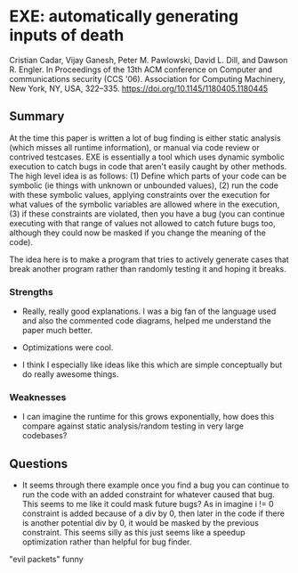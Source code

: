 # EXE: automatically generating inputs of death
Cristian Cadar, Vijay Ganesh, Peter M. Pawlowski, David L. Dill, and Dawson R. Engler.
In Proceedings of the 13th ACM conference on Computer and communications security (CCS '06). 
Association for Computing Machinery, New York, NY, USA, 322–335. https://doi.org/10.1145/1180405.1180445

## Summary

At the time this paper is written a lot of bug finding is either static analysis (which misses all runtime information), or manual via code review or contrived testcases. EXE is essentially a tool which uses dynamic symbolic execution to catch bugs in code that aren't easily caught by other methods. The high level idea is as follows: (1) Define which parts of your code can be symbolic (ie things with unknown or unbounded values), (2) run the code with these symbolic values, applying constraints over the execution for what values of the symbolic variables are allowed where in the execution, (3) if these constraints are violated, then you have a bug (you can continue executing with that range of values not allowed to catch future bugs too, although they could now be masked if you change the meaning of the code).

The idea here is to make a program that tries to actively generate cases that break another program rather than randomly testing it and hoping it breaks.

### Strengths

- Really, really good explanations. I was a big fan of the language used and also the commented code diagrams, helped me understand the paper much better.

- Optimizations were cool.

- I think I especially like ideas like this which are simple conceptually but do really awesome things.

### Weaknesses

- I can imagine the runtime for this grows exponentially, how does this compare against static analysis/random testing in very large codebases?

## Questions

- It seems through there example once you find a bug you can continue to run the code with an added constraint for whatever caused that bug. This seems to me like it could mask future bugs? As in imagine i != 0 constraint is added because of a div by 0, then later in the code if there is another potential div by 0, it would be masked by the previous constraint. This seems silly as this just seems like a speedup optimization rather than helpful for bug finder.

"evil packets" funny
